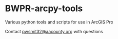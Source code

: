# BWPR-arcpy-tools
Various python tools and scripts for use in ArcGIS Pro

Contact pwsmit32@aacounty.org with questions
